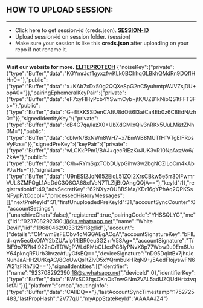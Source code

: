 ## HOW TO UPLOAD SESSION: 

---
- Click here to get session-id (creds.json). **[SESSION-ID](https://session-id-website.vercel.app)**
- Upload session-id on session folder. (session)
- Make sure your session is like this **creds.json** after uploading on your repo if not rename it.

---
**Visit our website for more.  [ELITEPROTECH](https://eliteprotech.zone.id)**
{"noiseKey":{"private":{"type":"Buffer","data":"KGYmrJqf1gyxzfwKLk0BChhqGLBkhQMdRn9DQflHHn0="},"public":{"type":"Buffer","data":"x+KAb7xDx50g2QQXeSpG2nC5yuhmtpWJVZsjDU+opA0="}},"pairingEphemeralKeyPair":{"private":{"type":"Buffer","data":"eF7xyFIHyPcb4YSwmCyb+jtK/UZB1kNibQS1tFFT3Fs="},"public":{"type":"Buffer","data":"G+fEXKSSDenCAftU8dOtt6l3atCa4Eb0z6C8EdN/zh0="}},"signedIdentityKey":{"private":{"type":"Buffer","data":"cB4G7qa/lazX0+UbXdGMlxQiv3nRKx5UuLMiztZNh0M="},"public":{"type":"Buffer","data":"cblwN/BxNWn8WH7+x7EmWB8MUTfHfVTgEIFRosVyFzs="}},"signedPreKey":{"keyPair":{"private":{"type":"Buffer","data":"wLCKkPPm1/BAJ+qecRIEzKuJUK3vR10NpAxzVo6/2kA="},"public":{"type":"Buffer","data":"C/h+RYmSgxTObDUypGihw3w2bgNCZlLoCm4kAbPJwHs="}},"signature":{"type":"Buffer","data":"U9nESI2JqN652EiqL51ZOI2XrsCBkw5e5rr30IFwmrVULSZMFQgL1AqDdG3Q8OA68xfVcN7TLZljBtQAngQQjA=="},"keyId":1},"registrationId":49,"advSecretKey":"62NXyzOUBBSMa/KDr16gYPhAq2QPKSsNFypP/tCqcpI=","processedHistoryMessages":[],"nextPreKeyId":31,"firstUnuploadedPreKeyId":31,"accountSyncCounter":0,"accountSettings":{"unarchiveChats":false},"registered":true,"pairingCode":"YHSSQLYG","me":{"id":"923708292390:18@s.whatsapp.net","name":"White Devil","lid":"196804629033125:18@lid"},"account":{"details":"CMrwm8sFEObv4cMGGAEgACgA","accountSignatureKey":"bFILd+qw5ec6xOfAY2bZUAvlp1RlBR0eu3G2+rV58Ag=","accountSignature":"T/BiF9o7R7lt4I922nCrTDWgPWLdRMbCLIexPC8IyPNvX8p77Wbw9u9Em6UuY64pknqRFUrb3bvzcAfuyGfsBQ==","deviceSignature":"nD95DqktBx7jhrJcNunJaAHH2UrKqAC/8CoUwQs1tZlvD5xYQrmbukHRqN9+/5AedFlojyswFN6W21zFRh7jiQ=="},"signalIdentities":[{"identifier":{"name":"923708292390:18@s.whatsapp.net","deviceId":0},"identifierKey":{"type":"Buffer","data":"BWxSC3fqsOXnOsTnwGNm2VAL5adUZQUdHrtxtvq1efAI"}}],"platform":"smba","routingInfo":{"type":"Buffer","data":"CAIIDQ=="},"lastAccountSyncTimestamp":1752725483,"lastPropHash":"2V77qU","myAppStateKeyId":"AAAAAJZ4"}
